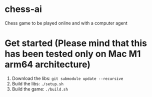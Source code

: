 # chess-ai
Chess game to be played online and with a computer agent 

# Get started (Please mind that this has been tested only on Mac M1 arm64 architecture)
1. Download the libs: `git submodule update --recursive`
2. Build the libs: `./setup.sh` 
3. Build the game: `./build.sh`
